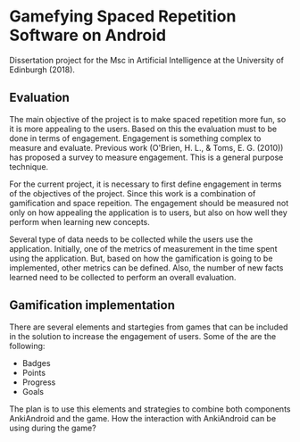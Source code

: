 # Gamefying Spaced Repetition Software on Android
Dissertation project for the Msc in Artificial Intelligence at the University of Edinburgh (2018).

## Evaluation
The main objective of the project is to make spaced repetition more fun, so it is more appealing to the users. Based on this the evaluation must to be done in terms of engagement. Engagement is something complex to measure and evaluate. Previous work (O'Brien, H. L., & Toms, E. G. (2010)) has proposed a survey to measure engagement. This is a general purpose technique.

For the current project, it is necessary to first define engagement in terms of the objectives of the project. Since this work is a combination of gamification and space repeition. The engagement should be measured not only on how appealing the application is to users, but also on how well they perform when learning new concepts. 

Several type of data needs to be collected while the users use the application. Initially, one of the metrics of measurement in the time spent using the application. But, based on how the gamification is going to be implemented, other metrics can be defined. Also, the number of new facts learned need to be collected to perform an overall evaluation.

## Gamification implementation
There are several elements and startegies from games that can be included in the solution to increase the engagement of users. Some of the are the following:

- Badges
- Points
- Progress
- Goals

The plan is to use this elements and strategies to combine both components AnkiAndroid and the game. How the interaction with AnkiAndroid can be using during the game?
